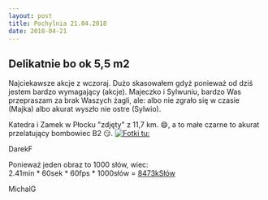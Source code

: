 ```yaml
---
layout: post
title: Pochylnia 21.04.2018
date: 2018-04-21
---
```


## Delikatnie bo ok 5,5 m2  

Najciekawsze akcje  z wczoraj. Dużo skasowałem gdyż ponieważ od dziś jestem bardzo  wymagający (akcje).
Majeczko i Sylwuniu, bardzo Was przepraszam za brak Waszych żagli,
ale: albo nie zgrało się w czasie (Majka) albo akurat wyszło nie ostre (Sylwio).  

Katedra i Zamek w Płocku "zdjęty" z 11,7 km. :smile:, a to małe czarne to akurat przelatujący bombowiec  B2 :smirk:.
[![Fotki tu:](http://naspocie.pl/photorama/gallery/2018-04-21-Pochylnia/pictures/DSCN2562.jpg)](http://naspocie.pl/photorama/gallery/2018-04-21-Pochylnia/)  

DarekF  

Ponieważ jeden obraz to 1000 słów, wiec:  
2.41min * 60sek * 60fps * 1000słów = [8473kSłów](https://youtu.be/F81exWAvAic)  

MichalG
